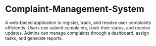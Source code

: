 # Complaint-Management-System
A web-based application to register, track, and resolve user complaints efficiently. Users can submit complaints, track their status, and receive updates. Admins can manage complaints through a dashboard, assign tasks, and generate reports.
